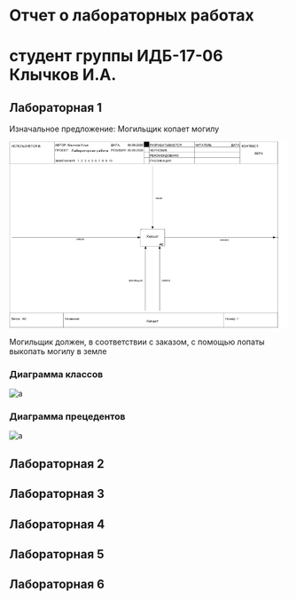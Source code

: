 # Отчет о лабораторных работах
# студент группы ИДБ-17-06 Клычков И.А.
## Лабораторная 1

Изначальное предложение: Могильщик копает могилу

![a](https://github.com/WonderTruffle/Klychkov.github.io/blob/master/LAB_1/01_A0.png)

Могильщик должен, в соответствии с заказом, с помощью лопаты выкопать могилу в земле

### Диаграмма классов

![a]()

### Диаграмма прецедентов

![a]()

## Лабораторная 2
## Лабораторная 3
## Лабораторная 4
## Лабораторная 5
## Лабораторная 6
